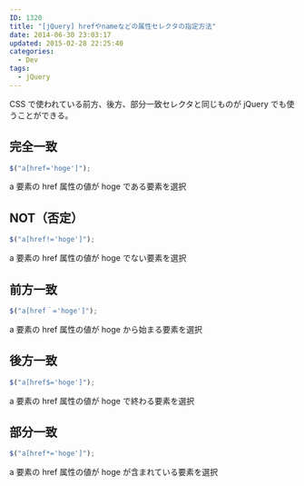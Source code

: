 ```yaml
---
ID: 1320
title: "[jQuery] hrefやnameなどの属性セレクタの指定方法"
date: 2014-06-30 23:03:17
updated: 2015-02-28 22:25:40
categories:
  - Dev
tags:
  - jQuery
---
```


CSS で使われている前方、後方、部分一致セレクタと同じものが jQuery でも使うことができる。

<!--more-->

## 完全一致

```js
$("a[href='hoge']");
```

a 要素の href 属性の値が hoge である要素を選択

## NOT（否定）

```js
$("a[href!='hoge']");
```

a 要素の href 属性の値が hoge でない要素を選択

## 前方一致

```js
$("a[href＾='hoge']");
```

a 要素の href 属性の値が hoge から始まる要素を選択

## 後方一致

```js
$("a[href$='hoge']");
```

a 要素の href 属性の値が hoge で終わる要素を選択

## 部分一致

```js
$("a[href*='hoge']");
```

a 要素の href 属性の値が hoge が含まれている要素を選択

